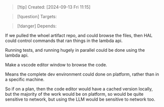 
>[!tip] Created: [2024-09-13 Fri 11:15]

>[!question] Targets: 

>[!danger] Depends: 

If we pulled the whoel artifact repo, and could browse the files, then HAL could control commands that ran things in the lambda api.

Running tests, and running hugely in parallel could be done using the lambda api.

Make a vscode editor window to browse the code.

Means the complete dev environment could done on platform, rather than in a specific machine.

So if on a plan, then the code editor would have a cached version locally, but the majority of the work would be on platform, so would be quite sensitive to network, but using the LLM would be sensitive to network too.